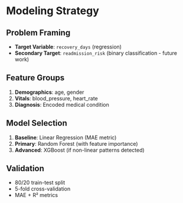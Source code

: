 # Modeling Strategy

## Problem Framing
- **Target Variable**: `recovery_days` (regression)
- **Secondary Target**: `readmission_risk` (binary classification - future work)

## Feature Groups
1. **Demographics**: age, gender
2. **Vitals**: blood_pressure, heart_rate
3. **Diagnosis**: Encoded medical condition

## Model Selection
1. **Baseline**: Linear Regression (MAE metric)
2. **Primary**: Random Forest (with feature importance)
3. **Advanced**: XGBoost (if non-linear patterns detected)

## Validation
- 80/20 train-test split
- 5-fold cross-validation
- MAE + R² metrics